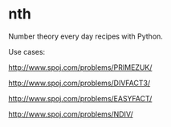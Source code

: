 # nth
Number theory every day recipes with Python.

Use cases:

http://www.spoj.com/problems/PRIMEZUK/

http://www.spoj.com/problems/DIVFACT3/

http://www.spoj.com/problems/EASYFACT/

http://www.spoj.com/problems/NDIV/

